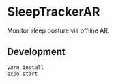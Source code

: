 # SleepTrackerAR
Monitor sleep posture via offline AR.

## Development

```bash
yarn install
expo start
```
